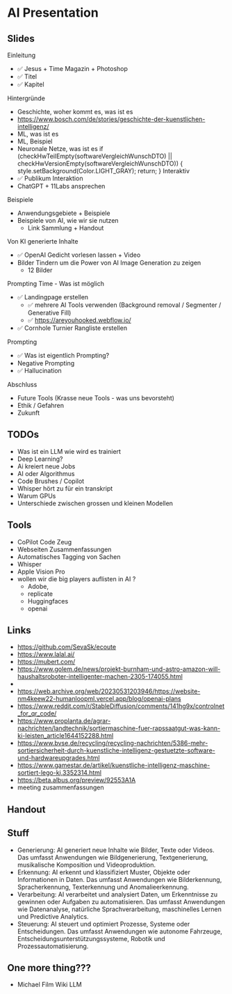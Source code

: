 # AI Presentation 

## Slides 

Einleitung
- ✅ Jesus + Time Magazin + Photoshop
- ✅ Titel
- ✅ Kapitel

Hintergründe
- Geschichte, woher kommt es, was ist es
- https://www.bosch.com/de/stories/geschichte-der-kuenstlichen-intelligenz/
- ML, was ist es 
- ML, Beispiel 
- Neuronale Netze, was ist es
  if (checkHwTeilEmpty(softwareVergleichWunschDTO) || checkHwVersionEmpty(softwareVergleichWunschDTO)) {
  style.setBackground(Color.LIGHT_GRAY);
  return;
  }
Interaktiv
- ✅ Publikum Interaktion
- ChatGPT + 11Labs ansprechen

Beispiele
- Anwendungsgebiete + Beispiele
- Beispiele von AI, wie wir sie nutzen 
  - Link Sammlung + Handout

Von KI generierte Inhalte
- ✅ OpenAI Gedicht vorlesen lassen + Video
- Bilder Tindern um die Power von AI Image Generation zu zeigen
  - 12 Bilder

Prompting Time - Was ist möglich
- ✅ Landingpage erstellen 
  - ✅ mehrere AI Tools verwenden (Background removal / Segmenter / Generative Fill)
  - ✅ https://areyouhooked.webflow.io/
- ✅ Cornhole Turnier Rangliste erstellen

Prompting 
- ✅ Was ist eigentlich Prompting?
- Negative Prompting
- ✅ Hallucination

Abschluss
- Future Tools (Krasse neue Tools - was uns bevorsteht)
- Ethik / Gefahren
- Zukunft


## TODOs
- Was ist ein LLM wie wird es trainiert
- Deep Learning?
- Ai kreiert neue Jobs
- AI oder Algorithmus
- Code Brushes / Copilot
- Whisper hört zu für ein transkript
- Warum GPUs
- Unterschiede zwischen grossen und kleinen Modellen


## Tools
- CoPilot Code Zeug
- Webseiten Zusammenfassungen
- Automatisches Tagging von Sachen
- Whisper
- Apple Vision Pro
- wollen wir die big players auflisten in AI ?
  - Adobe,
  - replicate
  - Huggingfaces
  - openai

## Links
- https://github.com/SevaSk/ecoute
- https://www.lalal.ai/
- https://mubert.com/
- https://www.golem.de/news/projekt-burnham-und-astro-amazon-will-haushaltsroboter-intelligenter-machen-2305-174055.html
- 
- https://web.archive.org/web/20230531203946/https://website-nm4keew22-humanloopml.vercel.app/blog/openai-plans
- https://www.reddit.com/r/StableDiffusion/comments/141hg9x/controlnet_for_qr_code/
- https://www.proplanta.de/agrar-nachrichten/landtechnik/sortiermaschine-fuer-rapssaatgut-was-kann-ki-leisten_article1644152288.html
- https://www.bvse.de/recycling/recycling-nachrichten/5386-mehr-sortiersicherheit-durch-kuenstliche-intelligenz-gestuetzte-software-und-hardwareupgrades.html
- https://www.gamestar.de/artikel/kuenstliche-intelligenz-maschine-sortiert-lego-ki,3352314.html
- https://beta.albus.org/preview/92553A1A
- meeting zusammenfassungen

## Handout

## Stuff
- Generierung: AI generiert neue Inhalte wie Bilder, Texte oder Videos. Das umfasst Anwendungen wie Bildgenerierung, Textgenerierung, musikalische Komposition und Videoproduktion.
- Erkennung: AI erkennt und klassifiziert Muster, Objekte oder Informationen in Daten. Das umfasst Anwendungen wie Bilderkennung, Spracherkennung, Texterkennung und Anomalieerkennung.
- Verarbeitung: AI verarbeitet und analysiert Daten, um Erkenntnisse zu gewinnen oder Aufgaben zu automatisieren. Das umfasst Anwendungen wie Datenanalyse, natürliche Sprachverarbeitung, maschinelles Lernen und Predictive Analytics.
- Steuerung: AI steuert und optimiert Prozesse, Systeme oder Entscheidungen. Das umfasst Anwendungen wie autonome Fahrzeuge, Entscheidungsunterstützungssysteme, Robotik und Prozessautomatisierung.

## One more thing???
- Michael Film Wiki LLM
